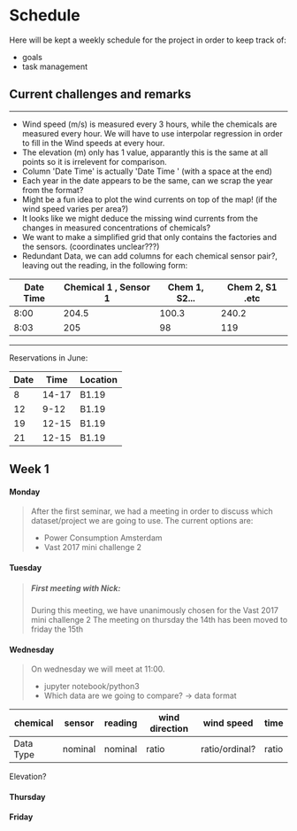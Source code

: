 
# Schedule
Here will be kept a weekly schedule for the project in order to keep track of:
- goals
- task management

## Current challenges and remarks

-----

- Wind speed (m/s) is measured every 3 hours, while the chemicals are measured every hour. We will have to use interpolar regression in order to fill in the Wind speeds at every hour.
- The elevation (m) only has 1 value, apparantly this is the same at all points so it is irrelevent for comparison.
- Column 'Date Time' is actually 'Date Time ' (with a space at the end)
- Each year in the date appears to be the same, can we scrap the year from the format?
- Might be a fun idea to plot the wind currents on top of the map! (if the wind speed varies per area?)
- It looks like we might deduce the missing wind currents from the changes in measured concentrations of chemicals?
- We want to make a simplified grid that only contains the factories and the sensors. (coordinates unclear???)
- Redundant Data, we can add columns for each chemical sensor pair?, leaving out the reading, in the following form:

Date Time | Chemical 1 , Sensor 1 | Chem 1, S2... | Chem 2, S1 .etc
--- | --- | --- | ---
8:00 | 204.5 | 100.3 | 240.2
8:03 | 205 | 98 | 119

------
Reservations in June:

Date | Time | Location
---- | ---- | ----
8 | 14-17 | B1.19
12 | 9-12 | B1.19
19 | 12-15 | B1.19
21 | 12-15 | B1.19

## Week 1

#### Monday
> After the first seminar, we had a meeting in order to discuss which dataset/project we are going to use.
> The current options are:
>  - Power Consumption Amsterdam
>  - Vast 2017 mini challenge 2

#### Tuesday
> ##### First meeting with Nick:
> During this meeting, we have unanimously chosen for the Vast 2017 mini challenge 2
> The meeting on thursday the 14th has been moved to friday the 15th

#### Wednesday
> On wednesday we will meet at 11:00.
> - jupyter notebook/python3
> - Which data are we going to compare? -> data format

  | chemical | sensor | reading | wind direction | wind speed | time
--- | --- | --- | --- | --- | --- |
 Data Type | nominal | nominal | ratio | ratio/ordinal? | ratio | Interval


 Elevation?

#### Thursday
#### Friday
